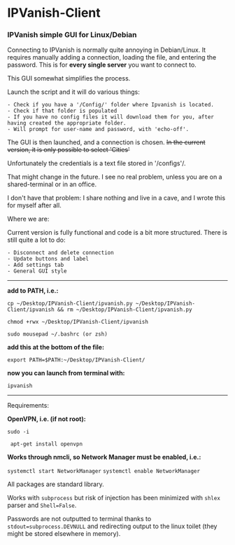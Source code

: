 # IPVanish-Client

### IPVanish simple GUI for Linux/Debian

Connecting to IPVanish is normally quite annoying in Debian/Linux. It requires manually adding a connection, loading the file, and entering the password. This is for **every single server** you want to connect to.

This GUI somewhat simplifies the process. 

Launch the script and it will do various things:

```
- Check if you have a '/Config/' folder where Ipvanish is located.
- Check if that folder is populated
- If you have no config files it will download them for you, after having created the appropriate folder.
- Will prompt for user-name and password, with 'echo-off'. 
```

The GUI is then launched, and a connection is chosen. ~~In the current version, it is only possible to select 'Cities'~~

Unfortunately the credentials is a text file stored in '/configs'/. 

That might change in the future. I see no real problem, unless you are on a shared-terminal or in an office. 

I don't have that problem: I share nothing and live in a cave, and I wrote this for myself after all.

Where we are:

Current version is fully functional and code is a bit more structured. There is still quite a lot to do:

```
- Disconnect and delete connection
- Update buttons and label
- Add settings tab
- General GUI style
```


----------------------------------------------------------------------------------------------------
**add to PATH, i.e.:**

```cp ~/Desktop/IPVanish-Client/ipvanish.py ~/Desktop/IPVanish-Client/ipvanish && rm ~/Desktop/IPVanish-Client/ipvanish.py```

```chmod +rwx ~/Desktop/IPVanish-Client/ipvanish```

```sudo mousepad ~/.bashrc (or zsh)```

**add this at the bottom of the file:**

```export PATH=$PATH:~/Desktop/IPVanish-Client/```

**now you can launch from terminal with:**

```ipvanish```

---------------------------------------------------------------------------------------------------

Requirements: 

**OpenVPN, i.e. (if not root):**

``` sudo -i ```

``` apt-get install openvpn```

**Works through nmcli, so Network Manager must be enabled, i.e.:**

```systemctl start NetworkManager```
```systemctl enable NetworkManager```

All packages are standard library.

Works with ```subprocess``` but risk of injection has been minimized with ```shlex``` parser and ```Shell=False```.

Passwords are not outputted to terminal thanks to ```stdout=subprocess.DEVNULL``` and redirecting output to the linux toilet (they might be stored elsewhere in memory).
